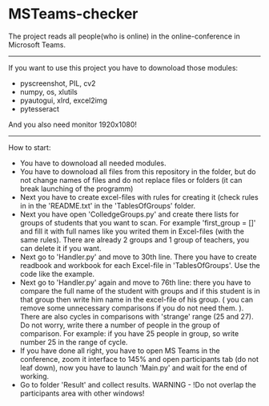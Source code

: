 # MSTeams-checker
The project reads all people(who is online) in the online-conference in Microsoft Teams.

---

If you want to use this project you have to downoload those modules:
- pyscreenshot, PIL, cv2
- numpy, os, xlutils
- pyautogui, xlrd, excel2img
- pytesseract

And you also need monitor 1920x1080!

---

How to start:
- You have to downoload all needed modules.
- You have to downoload all files from this repository in the folder, but do not 
change names of files and do not replace files or folders (it can break launching of the programm)
- Next you have to create excel-files with rules for creating it (check rules in 
in the 'README.txt' in the 'TablesOfGroups' folder.
- Next you have open 'ColledgeGroups.py' and create there lists for groups of 
students that you want to scan. For example 'first_group = []' and fill it with 
full names like you writed them in Excel-files (with the same rules). 
There are already 2 groups and 1 group of teachers, you can delete it if 
you want.
- Next go to 'Handler.py' and move to 30th line. There you have to create readbook and 
workbook for each Excel-file in 'TablesOfGroups'. Use the code like the example.
- Next go to 'Handler.py' again and move to 76th line: there you have to compare 
the full name of the student with groups and if this student is in that group 
then write him name in the excel-file of his group. ( you can remove some 
unnecessary comparisons if you do not need them. ). There are also cycles 
in comparisons with 'strange' range (25 and 27). Do not worry, write there 
a number of people in the group of comparison. For example: 
if you have 25 people in group, so write number 25 in the range of cycle.
- If you have done all right, you have to open MS Teams in the conference, zoom it 
interface to 145% and open participants tab (do not leaf down), 
now you have to launch 'Main.py' and wait for the end of working.
- Go to folder 'Result' and collect results.
WARNING - !Do not overlap the participants area with other windows!
